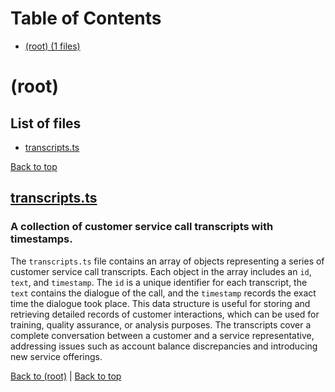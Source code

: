 # Table of Contents

- [(root) (1 files)](#root)
# (root)

## List of files

- [transcripts.ts](#transcriptsts)

[Back to top](#table-of-contents)

## [transcripts.ts](transcripts.ts)

### A collection of customer service call transcripts with timestamps.

The `transcripts.ts` file contains an array of objects representing a series of customer service call transcripts. Each object in the array includes an `id`, `text`, and `timestamp`. The `id` is a unique identifier for each transcript, the `text` contains the dialogue of the call, and the `timestamp` records the exact time the dialogue took place. This data structure is useful for storing and retrieving detailed records of customer interactions, which can be used for training, quality assurance, or analysis purposes. The transcripts cover a complete conversation between a customer and a service representative, addressing issues such as account balance discrepancies and introducing new service offerings.

[Back to (root)](#root) | [Back to top](#table-of-contents)

